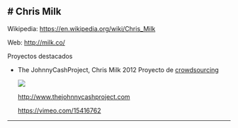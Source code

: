 # Chris Milk 
----

Wikipedia: https://en.wikipedia.org/wiki/Chris_Milk

Web: http://milk.co/





Proyectos destacados 

* The JohnnyCashProject, Chris Milk 2012
  Proyecto de [crowdsourcing](../1B-SociedadDigital/crowdsourcing.md) 

  ![](https://i0.wp.com/imgs.hipertextual.com/wp-content/uploads/2010/11/JohnnyCashProject.jpg?fit=400%2C370&quality=50&strip=all&ssl=1)

  http://www.thejohnnycashproject.com

  https://vimeo.com/15416762

----


